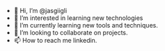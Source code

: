 - 👋 Hi, I’m @jasgiigli
- 👀 I’m interested in learning new technologies
- 🌱 I’m currently learning new tools and techniques.
- 💞️ I’m looking to collaborate on projects.
- 📫 How to reach me linkedin.

<!---
JunaidAliShahSE is a ✨ special ✨ repository because its `README.md` (this file) appears on your GitHub profile.
You can click the Preview link to take a look at your changes.
--->
